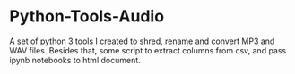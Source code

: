 # Python-Tools-Audio
 A set of python 3 tools I created to shred, rename and convert MP3 and WAV files. Besides that, some script to extract columns from csv, and pass ipynb notebooks to html document. 
